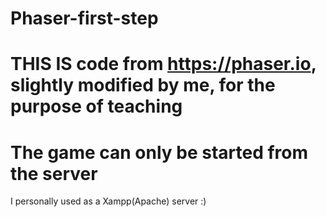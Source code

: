 # Phaser-first-step
# THIS IS code from https://phaser.io, slightly modified by me, for the purpose of teaching
# The game can only be started from the server

I personally used as a Xampp(Apache) server :)
